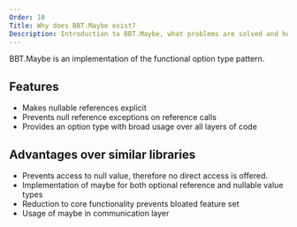```yaml
---
Order: 10
Title: Why does BBT.Maybe exist?
Description: Introduction to BBT.Maybe, what problems are solved and how it's distinctive from other functional option type implementations
---
```


BBT.Maybe is an implementation of the functional option type pattern.

## Features

* Makes nullable references explicit
* Prevents null reference exceptions on reference calls
* Provides an option type with broad usage over all layers of code

## Advantages over similar libraries

* Prevents access to null value, therefore no direct access is offered.
* Implementation of maybe for both optional reference and nullable value types
* Reduction to core functionality prevents bloated feature set
* Usage of maybe in communication layer
